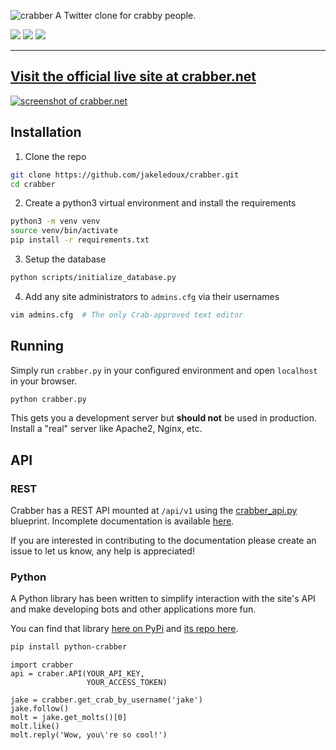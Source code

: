 ![crabber](https://i.imgur.com/WrhXpnX.png)
A Twitter clone for crabby people.

[![](https://img.shields.io/github/languages/code-size/jakeledoux/crabber)](https://github.com/jakeledoux/crabber)
[![](https://img.shields.io/github/issues/jakeledoux/crabber)](https://github.com/jakeledoux/crabber/issues)
[![](https://img.shields.io/website?url=https%3A%2F%2Fcrabber.net)](https://crabber.net)

---

[Visit the official live site at crabber.net](https://crabber.net/)
---
[![screenshot of crabber.net](https://i.imgur.com/3Mu5lCi.png)](https://crabber.net/)

## Installation

1. Clone the repo
```bash
git clone https://github.com/jakeledoux/crabber.git
cd crabber
```
2. Create a python3 virtual environment and install the requirements  
```bash
python3 -m venv venv
source venv/bin/activate
pip install -r requirements.txt
```
3. Setup the database  
```bash
python scripts/initialize_database.py
```
4. Add any site administrators to `admins.cfg` via their usernames
```bash
vim admins.cfg  # The only Crab-approved text editor
```

## Running

Simply run `crabber.py` in your configured environment and open `localhost` in
your browser.

```bash
python crabber.py
```

This gets you a development server but **should not** be used in production.
Install a "real" server like Apache2, Nginx, etc.

## API

### REST

Crabber has a REST API mounted at `/api/v1` using the
[crabber_api.py](crabber_api.py) blueprint. Incomplete documentation is
available [here](https://app.swaggerhub.com/apis-docs/jakeledoux/Crabber/1.0.0).

If you are interested in contributing to the documentation please create an
issue to let us know, any help is appreciated!

### Python

A Python library has been written to simplify interaction with the site's API
and make developing bots and other applications more fun.

You can find that library [here on
PyPi](https://pypi.org/project/python-crabber/) and [its repo
here](https://github.com/jakeledoux/pythone-crabber).

```bash
pip install python-crabber
```
```python3
import crabber
api = craber.API(YOUR_API_KEY,
                 YOUR_ACCESS_TOKEN)

jake = crabber.get_crab_by_username('jake')
jake.follow()
molt = jake.get_molts()[0]
molt.like()
molt.reply('Wow, you\'re so cool!')
```
